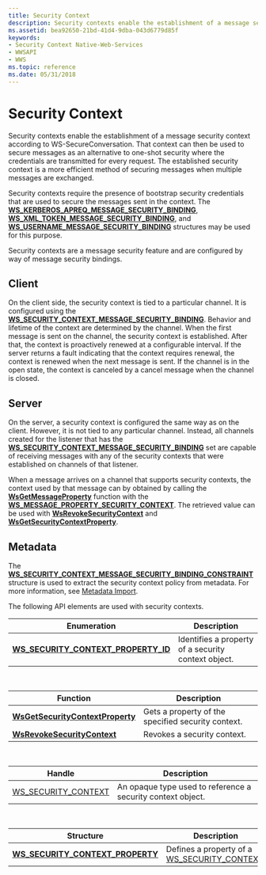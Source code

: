 ```yaml
---
title: Security Context
description: Security contexts enable the establishment of a message security context according to WS-SecureConversation.
ms.assetid: bea92650-21bd-41d4-9dba-043d6779d85f
keywords:
- Security Context Native-Web-Services
- WWSAPI
- WWS
ms.topic: reference
ms.date: 05/31/2018
---
```


# Security Context

Security contexts enable the establishment of a message security context according to WS-SecureConversation. That context can then be used to secure messages as an alternative to one-shot security where the credentials are transmitted for every request. The established security context is a more efficient method of securing messages when multiple messages are exchanged.


Security contexts require the presence of bootstrap security credentials that are used to secure the messages sent in the context. The [**WS\_KERBEROS\_APREQ\_MESSAGE\_SECURITY\_BINDING**](/windows/desktop/api/WebServices/ns-webservices-ws_kerberos_apreq_message_security_binding), [**WS\_XML\_TOKEN\_MESSAGE\_SECURITY\_BINDING**](/windows/desktop/api/WebServices/ns-webservices-ws_xml_token_message_security_binding), and [**WS\_USERNAME\_MESSAGE\_SECURITY\_BINDING**](/windows/desktop/api/WebServices/ns-webservices-ws_username_message_security_binding) structures may be used for this purpose.

Security contexts are a message security feature and are configured by way of message security bindings.

## Client

On the client side, the security context is tied to a particular channel. It is configured using the [**WS\_SECURITY\_CONTEXT\_MESSAGE\_SECURITY\_BINDING**](/windows/desktop/api/WebServices/ns-webservices-ws_security_context_message_security_binding). Behavior and lifetime of the context are determined by the channel. When the first message is sent on the channel, the security context is established. After that, the context is proactively renewed at a configurable interval. If the server returns a fault indicating that the context requires renewal, the context is renewed when the next message is sent. If the channel is in the open state, the context is canceled by a cancel message when the channel is closed.

## Server

On the server, a security context is configured the same way as on the client. However, it is not tied to any particular channel. Instead, all channels created for the listener that has the [**WS\_SECURITY\_CONTEXT\_MESSAGE\_SECURITY\_BINDING**](/windows/desktop/api/WebServices/ns-webservices-ws_security_context_message_security_binding) set are capable of receiving messages with any of the security contexts that were established on channels of that listener.

When a message arrives on a channel that supports security contexts, the context used by that message can by obtained by calling the [**WsGetMessageProperty**](/windows/desktop/api/WebServices/nf-webservices-wsgetmessageproperty) function with the [**WS\_MESSAGE\_PROPERTY\_SECURITY\_CONTEXT**](/windows/desktop/api/WebServices/ne-webservices-ws_message_property_id). The retrieved value can be used with [**WsRevokeSecurityContext**](/windows/desktop/api/WebServices/nf-webservices-wsrevokesecuritycontext) and [**WsGetSecurityContextProperty**](/windows/desktop/api/WebServices/nf-webservices-wsgetsecuritycontextproperty).

## Metadata

The [**WS\_SECURITY\_CONTEXT\_MESSAGE\_SECURITY\_BINDING\_CONSTRAINT**](/windows/desktop/api/WebServices/ns-webservices-ws_security_context_message_security_binding_constraint) structure is used to extract the security context policy from metadata. For more information, see [Metadata Import](metadata-import.md).

The following API elements are used with security contexts.

| Enumeration                                                                    | Description                                         |
|--------------------------------------------------------------------------------|-----------------------------------------------------|
| [**WS\_SECURITY\_CONTEXT\_PROPERTY\_ID**](/windows/desktop/api/WebServices/ne-webservices-ws_security_context_property_id) | Identifies a property of a security context object. |



 



| Function                                                             | Description                                        |
|----------------------------------------------------------------------|----------------------------------------------------|
| [**WsGetSecurityContextProperty**](/windows/desktop/api/WebServices/nf-webservices-wsgetsecuritycontextproperty) | Gets a property of the specified security context. |
| [**WsRevokeSecurityContext**](/windows/desktop/api/WebServices/nf-webservices-wsrevokesecuritycontext)           | Revokes a security context.                        |



 



| Handle                                           | Description                                                 |
|--------------------------------------------------|-------------------------------------------------------------|
| [WS\_SECURITY\_CONTEXT](ws-security-context.md) | An opaque type used to reference a security context object. |



 



| Structure                                                               | Description                                                               |
|-------------------------------------------------------------------------|---------------------------------------------------------------------------|
| [**WS\_SECURITY\_CONTEXT\_PROPERTY**](/windows/desktop/api/WebServices/ns-webservices-ws_security_context_property) | Defines a property of a [WS\_SECURITY\_CONTEXT](ws-security-context.md). |



 

 

 




